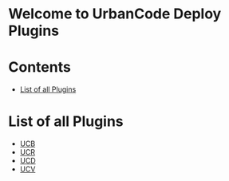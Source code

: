 
Welcome to UrbanCode Deploy Plugins
===================================

Contents
========

* [List of all Plugins](#list-of-all-plugins)

# List of all Plugins

* [UCB](UCB/index.md)
* [UCR](UCR/index.md)
* [UCD](UCD/index.md)
* [UCV](UCV/index.md)
